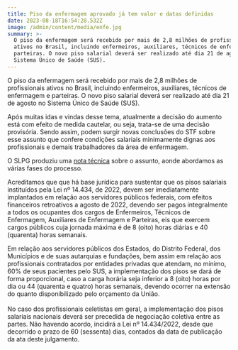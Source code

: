 ```yaml
---
title: Piso da enfermagem aprovado já tem valor e datas definidas
date: 2023-08-18T16:54:28.532Z
image: /admin/content/media/enfe.jpg
summary: >-
  O piso da enfermagem será recebido por mais de 2,8 milhões de profissionais
  ativos no Brasil, incluindo enfermeiros, auxiliares, técnicos de enfermagem e
  parteiras. O novo piso salarial deverá ser realizado até dia 21 de agosto no
  Sistema Único de Saúde (SUS).
---
```

O piso da enfermagem será recebido por mais de 2,8 milhões de profissionais ativos no Brasil, incluindo enfermeiros, auxiliares, técnicos de enfermagem e parteiras. O novo piso salarial deverá ser realizado até dia 21 de agosto no Sistema Único de Saúde (SUS).

Após muitas idas e vindas desse tema, atualmente a decisão do aumento está com efeito de medida cautelar, ou seja, trata-se de uma decisão provisória. Sendo assim, podem surgir novas conclusões do STF sobre esse assunto que confere condições salariais minimamente dignas aos profissionais e demais trabalhadores da área de enfermagem.

O SLPG produziu uma [nota técnica](https://multiformaci.com.br/clientes/slpg/nota-tec-piso-enfermagem.pdf) sobre o assunto, aonde abordamos as várias fases do processo.

Acreditamos que que há base jurídica para sustentar que os pisos salariais instituídos pela Lei nº 14.434, de 2022, devem ser imediatamente implantados em relação aos servidores públicos federais, com efeitos financeiros retroativos a agosto de 2022, devendo ser pagos integralmente a todos os ocupantes dos cargos de Enfermeiros, Técnicos de Enfermagem, Auxiliares de Enfermagem e Parteiras, eis que exercem cargos públicos cuja jornada máxima é de 8 (oito) horas diárias e 40 (quarenta) horas semanais.

Em relação aos servidores públicos dos Estados, do Distrito Federal, dos Municípios e de suas autarquias e fundações, bem assim em relação aos profissionais contratados por entidades privadas que atendam, no mínimo, 60% de seus pacientes pelo SUS, a implementação dos pisos se dará de forma proporcional, caso a carga horária seja inferior a 8 (oito) horas por dia ou 44 (quarenta e quatro) horas semanais, devendo ocorrer na extensão do quanto disponibilizado pelo orçamento da União.\
\
No caso dos profissionais celetistas em geral, a implementação dos pisos salariais nacionais deverá ser precedida de negociação coletiva entre as partes. Não havendo acordo, incidirá a Lei nº 14.434/2022, desde que decorrido o prazo de 60 (sessenta) dias, contados da data de publicação da ata deste julgamento.
